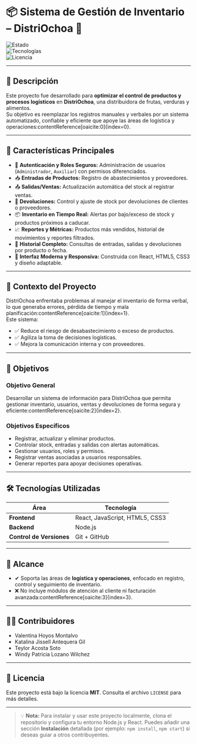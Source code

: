 # 📦 Sistema de Gestión de Inventario – DistriOchoa 🧃

![Estado](https://img.shields.io/badge/Estado-Activo-brightgreen)  
![Tecnologías](https://img.shields.io/badge/Tech-Node.js%20%7C%20React%20%7C%20JS%20%7C%20HTML5%20%7C%20CSS3-blue)  
![Licencia](https://img.shields.io/badge/Licencia-MIT-yellow)

---

## 📖 Descripción

Este proyecto fue desarrollado para **optimizar el control de productos y procesos logísticos** en **DistriOchoa**, una distribuidora de frutas, verduras y alimentos.  
Su objetivo es reemplazar los registros manuales y verbales por un sistema automatizado, confiable y eficiente que apoye las áreas de logística y operaciones:contentReference[oaicite:0]{index=0}.

---

## 🚀 Características Principales

- 🔐 **Autenticación y Roles Seguros:** Administración de usuarios (`Administrador`, `Auxiliar`) con permisos diferenciados.  
- 📥 **Entradas de Productos:** Registro de abastecimientos y proveedores.  
- 📤 **Salidas/Ventas:** Actualización automática del stock al registrar ventas.  
- 🔄 **Devoluciones:** Control y ajuste de stock por devoluciones de clientes o proveedores.  
- 📦 **Inventario en Tiempo Real:** Alertas por bajo/exceso de stock y productos próximos a caducar.  
- 📈 **Reportes y Métricas:** Productos más vendidos, historial de movimientos y reportes filtrados.  
- 🧾 **Historial Completo:** Consultas de entradas, salidas y devoluciones por producto o fecha.  
- 🎨 **Interfaz Moderna y Responsiva:** Construida con React, HTML5, CSS3 y diseño adaptable.  

---

## 🧭 Contexto del Proyecto  

DistriOchoa enfrentaba problemas al manejar el inventario de forma verbal, lo que generaba errores, pérdida de tiempo y mala planificación:contentReference[oaicite:1]{index=1}.  
Este sistema:  
- ✅ Reduce el riesgo de desabastecimiento o exceso de productos.  
- ✅ Agiliza la toma de decisiones logísticas.  
- ✅ Mejora la comunicación interna y con proveedores.  

---

## 🎯 Objetivos  

### **Objetivo General**  
Desarrollar un sistema de información para DistriOchoa que permita gestionar inventario, usuarios, ventas y devoluciones de forma segura y eficiente:contentReference[oaicite:2]{index=2}.

### **Objetivos Específicos**  
- Registrar, actualizar y eliminar productos.  
- Controlar stock, entradas y salidas con alertas automáticas.  
- Gestionar usuarios, roles y permisos.  
- Registrar ventas asociadas a usuarios responsables.  
- Generar reportes para apoyar decisiones operativas.  

---

## 🛠️ Tecnologías Utilizadas  

| Área          | Tecnología                 |
|----------------|--------------------------|
| **Frontend**   | React, JavaScript, HTML5, CSS3 |
| **Backend**    | Node.js                   |
| **Control de Versiones** | Git + GitHub    |

---

## 📌 Alcance  

- ✔ Soporta las áreas de **logística y operaciones**, enfocado en registro, control y seguimiento de inventario.  
- ❌ No incluye módulos de atención al cliente ni facturación avanzada:contentReference[oaicite:3]{index=3}.  

---

## 🧑‍💻 Contribuidores  

- Valentina Hoyos Montalvo  
- Katalina Jissell Antequera Gil  
- Teylor Acosta Soto  
- Windy Patricia Lozano Wilchez  

---

## 📜 Licencia  

Este proyecto está bajo la licencia **MIT**. Consulta el archivo `LICENSE` para más detalles.

---

> 💡 **Nota:** Para instalar y usar este proyecto localmente, clona el repositorio y configura tu entorno Node.js y React. Puedes añadir una sección **Instalación** detallada (por ejemplo: `npm install`, `npm start`) si deseas guiar a otros contribuyentes.


